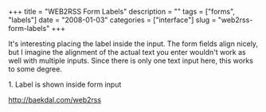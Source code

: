 +++
title = "WEB2RSS Form Labels"
description = ""
tags = ["forms", "labels"]
date = "2008-01-03"
categories = ["interface"]
slug = "web2rss-form-labels"
+++


<p>It's interesting placing the label inside the input. The form fields align nicely, but I imagine the alignment  of the actual text you enter wouldn't work as well with multiple inputs. Since there is only one text input here, this works to some degree.</p>
<div id="screens-full" class="clear"><div class="caption">1. Label is shown inside form input</div><div class="fullimg clear"><a href="http://media.konigi.com/interface/web2rss-input-labels-1.png" class="group" rel="group" title="1. Label is shown inside form input"><img src="http://media.konigi.com/interface/web2rss-input-labels-1.png" alt="" class="img-responsive"></a></div></div>        
<p><a href="http://baekdal.com/web2rss">http://baekdal.com/web2rss</a></p>

